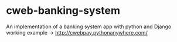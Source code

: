 # cweb-banking-system
An implementation of a banking system app with python and Django
working example -> http://cwebpay.pythonanywhere.com/
